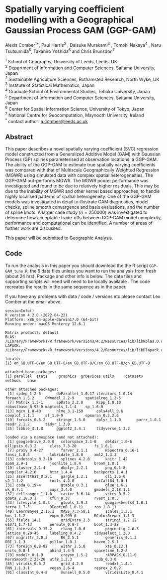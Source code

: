 # Spatially varying coefficient modelling with a Geographical Gaussian Process GAM (GGP-GAM)
Alexis Comber<sup>1*</sup>, Paul Harris<sup>2</sup> , Daisuke Murakami<sup>3</sup> , Tomoki Nakaya<sup>4</sup> , Naru Tsutsumida<sup>5</sup>, Takahiro Yoshida<sup>6</sup>  and Chris Brunsdon<sup>7</sup> 

<sup>1</sup> School of Geography, University of Leeds, Leeds, UK.\
<sup>2</sup> Department of Information and Computer Sciences, Saitama University, Japan\
<sup>2</sup> Sustainable Agriculture Sciences, Rothamsted Research, North Wyke, UK\
<sup>3</sup> Institute of Statistical Mathematics, Japan\
<sup>4</sup> Graduate School of Environmental Studies, Tohoku University, Japan\
<sup>5</sup> Department of Information and Computer Sciences, Saitama University, Japan\
<sup>6</sup> Center for Spatial Information Science, University of Tokyo, Japan\
<sup>7</sup> National Centre for Geocomputation, Maynooth University, Ireland\
<sup>*</sup> contact author: a.comber@leeds.ac.uk

## Abstract
This paper describes a novel spatially varying coefficient (SVC) regression model constructed from a Generalized Additive Model (GAM) with Gaussian Process (GP) splines parameterised at observation locations: a GGP-GAM. The ability of the GGP-GAM to estimate true spatially varying coefficients was compared with that of Multiscale Geographically Weighted Regression (MGWR) using simulated data with complex spatial heterogeneities. The GGP-GAM out-performs MGWR. The MGWR poorer performance was investigated and found to be due to relatively higher residuals. This may be due to the inability of MGWR and other kernel based approaches, to handle highly localised patterns of spatial heterogeneity. One of the GGP-GAM models was investigated in detail to illustrate GAM diagnostics, model checks, spline smooth convergence and basis evaluations, and the number of spline knots. A larger case study ($n = 250000$) was investigated to determine how acceptable trade-offs between GGP-GAM model complexity, performance and computational can be identified. A number of areas of further work are discussed.

This paper will be submitted to Geographic Analysis. 

## Code
To run the analysis in this paper you should download the the R script `GGP-GAM_tune.R`, the 5 data files unless you want to run the analysis from fresh (about 24 hrs). Package and other info is below. The data files and supporting scripts will need will need to be locally available . The code recreates the results in the same sequence as in the paper. 

If you have any problems with data / code / versions etc please contact Lex Comber at the email above.
```{r}
sessionInfo()
R version 4.2.0 (2022-04-22)
Platform: x86_64-apple-darwin17.0 (64-bit)
Running under: macOS Monterey 12.6.1

Matrix products: default
BLAS:   /Library/Frameworks/R.framework/Versions/4.2/Resources/lib/libRblas.0.dylib
LAPACK: /Library/Frameworks/R.framework/Versions/4.2/Resources/lib/libRlapack.dylib

locale:
[1] en_GB.UTF-8/en_GB.UTF-8/en_GB.UTF-8/C/en_GB.UTF-8/en_GB.UTF-8

attached base packages:
[1] parallel  stats     graphics  grDevices utils     datasets  methods   base     

other attached packages:
 [1] spdep_1.2-5       doParallel_1.0.17 iterators_1.0.14  foreach_1.5.2     GWmodel_2.2-9     spatialreg_1.2-5 
 [7] Matrix_1.5-1      spData_2.2.0      Rcpp_1.0.10       robustbase_0.95-0 maptools_1.1-4    sp_1.6-0         
[13] mgcv_1.8-40       nlme_3.1-159      cols4all_0.6      cowplot_1.1.1     sf_1.0-9          spmoran_0.2.2.6  
[19] forcats_0.5.2     stringr_1.5.0     dplyr_1.1.0       purrr_1.0.1       readr_2.1.2       tidyr_1.3.0      
[25] tibble_3.1.8      ggplot2_3.4.1     tidyverse_1.3.2  

loaded via a namespace (and not attached):
 [1] googledrive_2.0.0   colorspace_2.1-0    deldir_1.0-6        ellipsis_0.3.2      class_7.3-20        fs_1.6.1           
 [7] proxy_0.4-27        farver_2.1.1        RSpectra_0.16-1     fansi_1.0.4         lubridate_1.8.0     xml2_1.3.3         
[13] codetools_0.2-18    splines_4.2.0       knitr_1.42          spam_2.9-1          jsonlite_1.8.4      broom_1.0.1        
[19] cluster_2.1.4       dbplyr_2.2.1        png_0.1-8           compiler_4.2.0      httr_1.4.4          backports_1.4.1    
[25] assertthat_0.2.1    gargle_1.2.1        cli_3.6.0           s2_1.1.2            tools_4.2.0         dotCall64_1.0-1    
[31] coda_0.19-4         gtable_0.3.1        glue_1.6.2          wk_0.7.1            maps_3.4.0          gmodels_2.18.1.1   
[37] cellranger_1.1.0    raster_3.6-14       vctrs_0.5.2         gdata_2.18.0.1      xfun_0.37           rvest_1.0.3        
[43] lifecycle_1.0.3     gtools_3.9.3        googlesheets4_1.0.1 terra_1.7-3         DEoptimR_1.0-11     zoo_1.8-11         
[49] LearnBayes_2.15.1   MASS_7.3-58.1       scales_1.2.1        hms_1.1.2           expm_0.999-6        RColorBrewer_1.1-3 
[55] fields_14.1         gridExtra_2.3       stringi_1.7.12      e1071_1.7-13        permute_0.9-7       boot_1.3-28        
[61] intervals_0.15.2    rlang_1.0.6         pkgconfig_2.0.3     lattice_0.20-45     labeling_0.4.2      tidyselect_1.2.0   
[67] magrittr_2.0.3      R6_2.5.1            generics_0.1.3      DBI_1.1.3           pillar_1.8.1        haven_2.5.1        
[73] foreign_0.8-82      withr_2.5.0         xts_0.12.1          units_0.8-1         abind_1.4-5         spacetime_1.2-8    
[79] modelr_0.1.9        crayon_1.5.2        rARPACK_0.11-0      KernSmooth_2.23-20  utf8_1.2.3          tzdb_0.3.0         
[85] viridis_0.6.2       grid_4.2.0          readxl_1.4.1        FNN_1.1.3.1         vegan_2.6-4         reprex_2.0.2       
[91] classInt_0.4-8      munsell_0.5.0       viridisLite_0.4.1  
```
